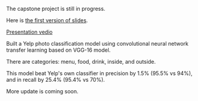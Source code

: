 The capstone project is still in progress. 

Here is [the first version of slides](./Capstone_Project_slides.pdf).

[Presentation vedio](https://youtu.be/WMcGYdezf7E)

 

Built a Yelp photo classification model using convolutional neural network transfer learning based on VGG-16 model.

There are categories: menu, food, drink, inside, and outside.

This model beat Yelp's own classifier in precision by 1.5% (95.5% vs 94%), and in recall by 25.4% (95.4% vs 70%). 

More update is coming soon.
